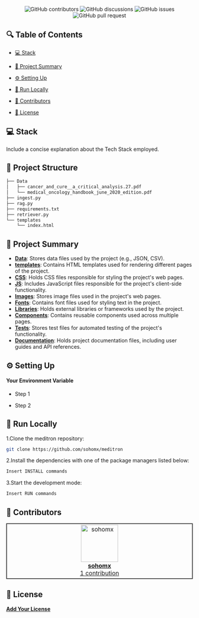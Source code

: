 <p align="center">
</a>
</p>



<p align="center">
<img src="https://img.shields.io/github/contributors/sohomx/meditron" alt="GitHub contributors" />
<img src="https://img.shields.io/github/discussions/sohomx/meditron" alt="GitHub discussions" />
<img src="https://img.shields.io/github/issues/sohomx/meditron" alt="GitHub issues" />
<img src="https://img.shields.io/github/issues-pr/sohomx/meditron" alt="GitHub pull request" />
</p>

## 🔍 Table of Contents

* [💻 Stack](#stack)

* [📝 Project Summary](#project-summary)

* [⚙️ Setting Up](#setting-up)

* [🚀 Run Locally](#run-locally)

* [🙌 Contributors](#contributors)

* [📄 License](#license)

## 💻 Stack

Include a concise explanation about the Tech Stack employed.

## 📁 Project Structure

```bash
├── Data
│   ├── cancer_and_cure__a_critical_analysis.27.pdf
│   └── medical_oncology_handbook_june_2020_edition.pdf
├── ingest.py
├── rag.py
├── requirements.txt
├── retriever.py
└── templates
    └── index.html
```

## 📝 Project Summary

- [**Data**](Data): Stores data files used by the project (e.g., JSON, CSV).
- [**templates**](templates): Contains HTML templates used for rendering different pages of the project.
- [**CSS**](CSS): Holds CSS files responsible for styling the project's web pages.
- [**JS**](JS): Includes JavaScript files responsible for the project's client-side functionality.
- [**Images**](Images): Stores image files used in the project's web pages.
- [**Fonts**](Fonts): Contains font files used for styling text in the project.
- [**Libraries**](Libraries): Holds external libraries or frameworks used by the project.
- [**Components**](Components): Contains reusable components used across multiple pages.
- [**Tests**](Tests): Stores test files for automated testing of the project's functionality.
- [**Documentation**](Documentation): Holds project documentation files, including user guides and API references.

## ⚙️ Setting Up

#### Your Environment Variable

- Step 1

- Step 2

## 🚀 Run Locally
1.Clone the meditron repository:
```sh
git clone https://github.com/sohomx/meditron
```
2.Install the dependencies with one of the package managers listed below:
```sh 
Insert INSTALL commands 
```
3.Start the development mode:
```sh 
Insert RUN commands 
```

## 🙌 Contributors

<table style="border:1px solid #404040;text-align:center;width:100%">
<tr><td style="width:14.29%;border:1px solid #404040;">
        <a href="https://github.com/sohomx" spellcheck="false">
          <img src="https://avatars.githubusercontent.com/u/84140043?v=4?s=100" width="100px;" alt="sohomx"/>
          <br />
          <b>sohomx</b>
        </a>
        <br />
        <a href="https://github.com/sohomx/meditron/commits?author=sohomx" title="Contributions" spellcheck="false">
          1 contribution
        </a>
      </td></table>

## 📄 License

[**Add Your License**](https://choosealicense.com)

